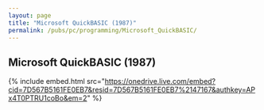 ```yaml
---
layout: page
title: "Microsoft QuickBASIC (1987)"
permalink: /pubs/pc/programming/Microsoft_QuickBASIC/
---
```


Microsoft QuickBASIC (1987)
---------------------------

{% include embed.html src="https://onedrive.live.com/embed?cid=7D567B5161FE0EB7&resid=7D567B5161FE0EB7%2147167&authkey=APx4T0PTRU1coBo&em=2" %}
